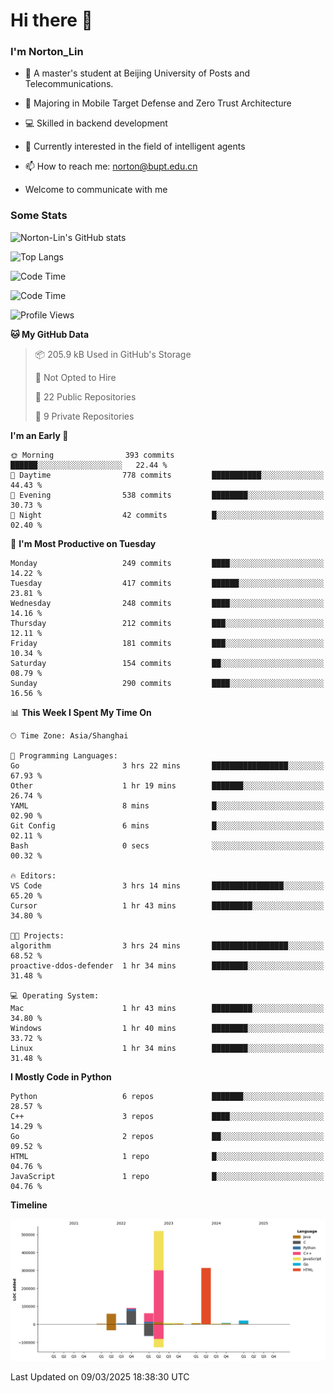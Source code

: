 
# Hi there 👋

### I'm Norton_Lin
- 🏫 A master's student at Beijing University of Posts and Telecommunications.
- 🌱 Majoring in Mobile Target Defense and Zero Trust Architecture
- 💻 Skilled in backend development
- 🤖 Currently interested in the field of intelligent agents
- 📫 How to reach me: [norton@bupt.edu.cn](mailto:norton@bupt.edu.cn)

- Welcome to communicate with me

### Some Stats
![Norton-Lin's GitHub stats](https://github-readme-stats.vercel.app/api?username=Norton-Lin&count_private=true&show_icons=true&theme=radical)

![Top Langs](https://github-readme-stats.vercel.app/api/top-langs/?username=Norton-Lin&langs_count=10&layout=compact)

![Code Time](https://github-readme-stats.vercel.app/api/wakatime?username=Norton_Lin)

<!--START_SECTION:waka-->
![Code Time](http://img.shields.io/badge/Code%20Time-909%20hrs%2054%20mins-blue)

![Profile Views](http://img.shields.io/badge/Profile%20Views-6-blue)

**🐱 My GitHub Data** 

> 📦 205.9 kB Used in GitHub's Storage 
 > 
> 🚫 Not Opted to Hire
 > 
> 📜 22 Public Repositories 
 > 
> 🔑 9 Private Repositories 
 > 
**I'm an Early 🐤** 

```text
🌞 Morning                393 commits         ██████░░░░░░░░░░░░░░░░░░░   22.44 % 
🌆 Daytime                778 commits         ███████████░░░░░░░░░░░░░░   44.43 % 
🌃 Evening                538 commits         ████████░░░░░░░░░░░░░░░░░   30.73 % 
🌙 Night                  42 commits          █░░░░░░░░░░░░░░░░░░░░░░░░   02.40 % 
```
📅 **I'm Most Productive on Tuesday** 

```text
Monday                   249 commits         ████░░░░░░░░░░░░░░░░░░░░░   14.22 % 
Tuesday                  417 commits         ██████░░░░░░░░░░░░░░░░░░░   23.81 % 
Wednesday                248 commits         ████░░░░░░░░░░░░░░░░░░░░░   14.16 % 
Thursday                 212 commits         ███░░░░░░░░░░░░░░░░░░░░░░   12.11 % 
Friday                   181 commits         ███░░░░░░░░░░░░░░░░░░░░░░   10.34 % 
Saturday                 154 commits         ██░░░░░░░░░░░░░░░░░░░░░░░   08.79 % 
Sunday                   290 commits         ████░░░░░░░░░░░░░░░░░░░░░   16.56 % 
```


📊 **This Week I Spent My Time On** 

```text
🕑︎ Time Zone: Asia/Shanghai

💬 Programming Languages: 
Go                       3 hrs 22 mins       █████████████████░░░░░░░░   67.93 % 
Other                    1 hr 19 mins        ███████░░░░░░░░░░░░░░░░░░   26.74 % 
YAML                     8 mins              █░░░░░░░░░░░░░░░░░░░░░░░░   02.90 % 
Git Config               6 mins              █░░░░░░░░░░░░░░░░░░░░░░░░   02.11 % 
Bash                     0 secs              ░░░░░░░░░░░░░░░░░░░░░░░░░   00.32 % 

🔥 Editors: 
VS Code                  3 hrs 14 mins       ████████████████░░░░░░░░░   65.20 % 
Cursor                   1 hr 43 mins        █████████░░░░░░░░░░░░░░░░   34.80 % 

🐱‍💻 Projects: 
algorithm                3 hrs 24 mins       █████████████████░░░░░░░░   68.52 % 
proactive-ddos-defender  1 hr 34 mins        ████████░░░░░░░░░░░░░░░░░   31.48 % 

💻 Operating System: 
Mac                      1 hr 43 mins        █████████░░░░░░░░░░░░░░░░   34.80 % 
Windows                  1 hr 40 mins        ████████░░░░░░░░░░░░░░░░░   33.72 % 
Linux                    1 hr 34 mins        ████████░░░░░░░░░░░░░░░░░   31.48 % 
```

**I Mostly Code in Python** 

```text
Python                   6 repos             ███████░░░░░░░░░░░░░░░░░░   28.57 % 
C++                      3 repos             ████░░░░░░░░░░░░░░░░░░░░░   14.29 % 
Go                       2 repos             ██░░░░░░░░░░░░░░░░░░░░░░░   09.52 % 
HTML                     1 repo              █░░░░░░░░░░░░░░░░░░░░░░░░   04.76 % 
JavaScript               1 repo              █░░░░░░░░░░░░░░░░░░░░░░░░   04.76 % 
```



**Timeline**

![Lines of Code chart](https://raw.githubusercontent.com/Norton-Lin/Norton-Lin/main/assets/bar_graph.png)


 Last Updated on 09/03/2025 18:38:30 UTC
<!--END_SECTION:waka-->
